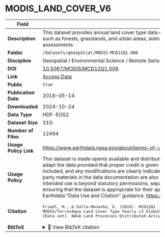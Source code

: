 # MODIS_LAND_COVER_V6

| Field | Value |
|--------|-------|
| **Description** | This dataset provides annual land cover type data derived from the MODIS sensor. It includes classifications such as forests, grasslands, and urban areas, aiding in land cover change analysis and environmental assessments. |
| **Folder** | `/datasets/geospatial/MODIS-MCD12Q1.006` |
| **Discipline** | Geospatial / Environmental Science / Remote Sensing |
| **DOI** | [10.5067/MODIS/MCD12Q1.006](https://doi.org/10.5067/MODIS/MCD12Q1.006) |
| **Link** | [Access Data](https://app.globus.org/file-manager?origin_id=ef71859e-e7d2-4132-952a-38e5f259ab0b&origin_path=%2F) |
| **Public** | `true` |
| **Publication Date** | 2018-05-14 |
| **Downloaded** | 2024-10-24 |
| **Data Type** | HDF-EOS2 |
| **Dataset Size** | 31G |
| **Number of Files** | 12494 |
| **Usage Policy Link** | https://www.earthdata.nasa.gov/about/terms-of-use |
| **Usage Policy** | This dataset is made openly available and distributed under NASA’s EOSDIS open use policy. Users may use, adapt the data provided that proper credit is given to the original authors and source, a link to the policy is included, and any modifications are clearly indicated. Unless a credit line states otherwise, images or third-party materials in the data documentation are also covered under the same open terms; if not covered and your intended use is beyond statutory permissions, separate permission may be required. Users are responsible for ensuring that the dataset is appropriate for their applications. For more details on policies and terms, see NASA’s Earthdata “Data Use and Citation” guidance: https://www.earthdata.nasa.gov/about/terms-of-use |
| **Citation** | <pre>Friedl, M., &amp; Sulla-Menashe, D. (2019). MCD12Q1 MODIS/Terra+Aqua Land Cover Type Yearly L3 Global 500m SIN Grid V006 [Data set]. NASA Land Processes Distributed Active Archive Center. https://doi.org/10.5067/MODIS/MCD12Q1.006</pre> |
| **BibTeX** | <details><summary>📜 View BibTeX citation</summary><pre>@dataset{Friedl_SullaMenashe_MCD12Q1_2019,<br>  author       = {Friedl, M. and Sulla-Menashe, D.},<br>  title        = {MCD12Q1 MODIS/Terra+Aqua Land Cover Type Yearly L3 Global 500m SIN Grid V006},<br>  year         = {2019},<br>  publisher    = {NASA Land Processes Distributed Active Archive Center (LP DAAC)},<br>  doi          = {10.5067/MODIS/MCD12Q1.006},<br>  url          = {https://doi.org/10.5067/MODIS/MCD12Q1.006},<br>  type         = {dataset}<br>}</pre> |
